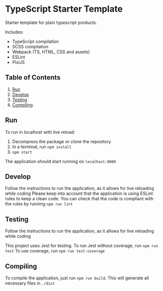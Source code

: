 # TypeScript Starter Template

Starter template for plain typescript products.

Includes:
* TypeScript compilation
* SCSS compilation
* Webpack (TS, HTML, CSS and assets)
* ESLint
* PixiJS

## Table of Contents
1. [Run](#run)
1. [Develop](#develop)
1. [Testing](#testing)
2. [Compiling](#compiling)

## Run
To run in localhost with live reload: 
1. Decompress the package or clone the repository
2. In a terminal, run `npm install`
3. `npm start`

The application should start running on `localhost:8080`

## Develop
Follow the instructions to run the application, as it allows for live reloading while coding
Please keep into account that the application is using ESLint rules to keep a clean code. 
You can check that the code is compliant with the rules by running `npm run lint`

## Testing
Follow the instructions to run the application, as it allows for live reloading while coding

This project uses Jest for testing. 
To run Jest without coverage, run `npm run test`
To use coverage, run `npm run test:coverage`

## Compiling
To compile the application, just run `npm run build`. This will generate all necessary files in `./dist`
